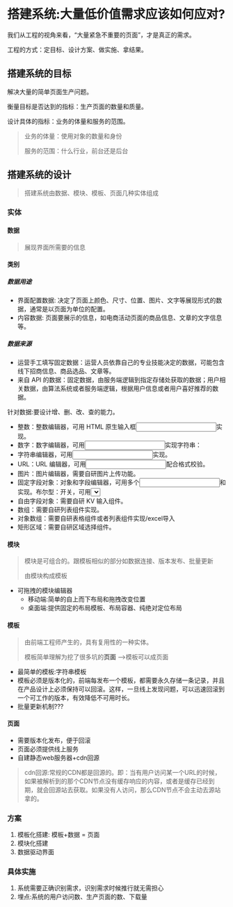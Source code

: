 # 搭建系统:大量低价值需求应该如何应对?

我们从工程的视角来看，“大量紧急不重要的页面”，才是真正的需求。

工程的方式：定目标、设计方案、做实施、拿结果。

## 搭建系统的目标

解决大量的简单页面生产问题。

衡量目标是否达到的指标：生产页面的数量和质量。

设计具体的指标：业务的体量和服务的范围。

> 业务的体量：使用对象的数量和身份
>
> 服务的范围：什么行业，前台还是后台

## 搭建系统的设计

> 搭建系统由数据、模块、模板、页面几种实体组成

### 实体

#### 数据

> 展现界面所需要的信息

#### 类别

##### 数据用途

- 界面配置数据: 决定了页面上颜色、尺寸、位置、图片、文字等展现形式的数据，通常是以页面为单位的配置。 
- 内容数据: 页面要展示的信息，如电商活动页面的商品信息、文章的文字信息等。 

##### 数据来源

-  运营手工填写固定数据：运营人员依靠自己的专业技能决定的数据，可能包含线下招商信息、商品选品、文章等。 
-  来自 API 的数据：固定数据，由服务端逻辑到指定存储处获取的数据；用户相关数据，由算法系统或者服务端逻辑，根据用户信息或者用户喜好推荐的数据。 

针对数据:要设计增、删、改、查的能力。

- 整数：整数编辑器，可用 HTML 原生输入框<input type=number min=1 max=100/>实现。
- 数字：数字编辑器，可用<input type=number min=1.0 max=100.0/>实现字符串：
- 字符串编辑器，可用<input />实现。
- URL：URL 编辑器，可用<input />配合格式校验。
- 图片：图片编辑器，需要自研图片上传功能。
- 固定字段对象：对象和字段编辑器，可用多个<input />和<label>实现。布尔型：开关，可用<select>或者自研组件实现。
- 自由字段对象：需要自研 KV 输入组件。
- 数组：需要自研列表组件实现。
- 对象数组：需要自研表格组件或者列表组件实现/excel导入
- 矩形区域：需要自研区域选择组件。

#### 模块

> 模块是可组合的。跟模板相似的部分如数据连接、版本发布、批量更新
>
> 由模块构成模板

- 可拖拽的模块编辑器
  - 移动端:简单的自上而下布局和拖拽改变位置
  - 桌面端:提供固定的布局模板、布局容器、纯绝对定位布局

#### 模板

> 由前端工程师产生的，具有复用性的一种实体。
>
> 模板简单理解为挖了很多坑的**页面** -->模板可以成页面

- 最简单的模板:字符串模板
- 模板必须是版本化的，前端每发布一个模板，都需要永久存储一条记录，并且在产品设计上必须保持可以回滚。这样，一旦线上发现问题，可以迅速回滚到一个可工作的版本，有效降低不可用时长。
- 批量更新机制???

#### 页面

- 需要版本化发布，便于回滚
- 页面必须提供线上服务
- 自建静态web服务器+cdn回源

>  cdn回源:常规的CDN都是回源的。即：当有用户访问某一个URL的时候，如果被解析到的那个CDN节点没有缓存响应的内容，或者是缓存已经到期，就会回源站去获取。如果没有人访问，那么CDN节点不会主动去源站拿的。 

### 方案

1. 模板化搭建: 模板+数据 = 页面
2. 模块化搭建
3. 数据驱动界面

### 具体实施

1. 系统需要正确识别需求，识别需求时候推行就无需担心
2. 埋点:系统的用户访问数、生产页面的数、下载量



